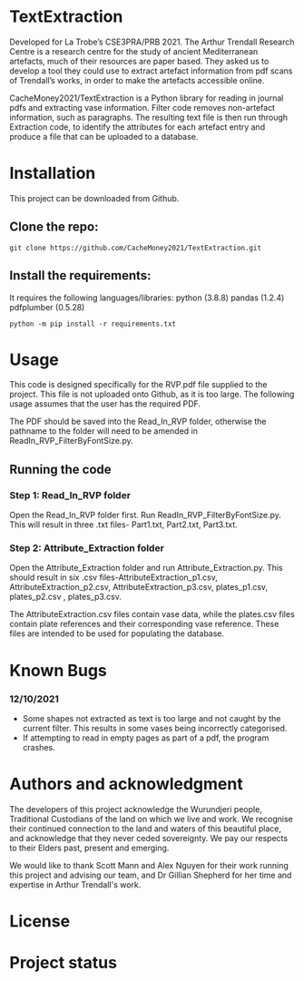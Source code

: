 # TextExtraction

Developed for La Trobe’s CSE3PRA/PRB 2021. The Arthur Trendall Research Centre is a research centre for the study of ancient Mediterranean 
artefacts, much of their resources are paper based. They asked us to develop a tool they could use to extract artefact information from pdf 
scans of Trendall’s works, in order to make the artefacts accessible online.

CacheMoney2021/TextExtraction is a Python library for reading in journal pdfs and extracting vase information. 
Filter code removes non-artefact information, such as paragraphs. The resulting text file is then run through Extraction code, to identify 
the attributes for each artefact entry and produce a file that can be uploaded to a database. 

# Installation
This project can be downloaded from Github. 

## Clone the repo:
```
git clone https://github.com/CacheMoney2021/TextExtraction.git
```


## Install the requirements:
It requires the following languages/libraries:
python (3.8.8)
pandas (1.2.4)
pdfplumber (0.5.28)

```
python -m pip install -r requirements.txt
```

# Usage
This code is designed specifically for the RVP.pdf file supplied to the project. This file is not uploaded onto Github, as it is too large. 
The following usage assumes that the user has the required PDF.

The PDF should be saved into the Read_In_RVP folder, otherwise the pathname to the folder will need to be amended in 
ReadIn_RVP_FilterByFontSize.py.

## Running the code
### Step 1: Read_In_RVP folder
Open the Read_In_RVP folder first. Run ReadIn_RVP_FilterByFontSize.py. This will result in three .txt files- Part1.txt, Part2.txt, Part3.txt.

### Step 2: Attribute_Extraction folder
Open the Attribute_Extraction folder and run Attribute_Extraction.py. This should result in six .csv files-AttributeExtraction_p1.csv, 
AttributeExtraction_p2.csv, AttributeExtraction_p3.csv, plates_p1.csv, plates_p2.csv , plates_p3.csv.

The AttributeExtraction.csv files contain vase data, while the plates.csv files contain plate references and their corresponding vase 
reference. These files are intended to be used for populating the database.

# Known Bugs
### 12/10/2021
- Some shapes not extracted as text is too large and not caught by the current filter. This results in some vases being 
incorrectly categorised.
- If attempting to read in empty pages as part of a pdf, the program crashes.

# Authors and acknowledgment
The developers of this project acknowledge the Wurundjeri people, Traditional Custodians of the land on which we live and work. We recognise their continued connection to the land and waters of this beautiful place, and acknowledge that they never ceded sovereignty. We pay our respects to their Elders past, present and emerging. 

We would like to thank Scott Mann and Alex Nguyen for their work running this project and advising our team, and Dr Gillian Shepherd for her time and expertise in Arthur Trendall's work. 

# License


# Project status


